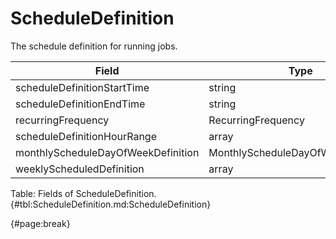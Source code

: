 <!--
    ATTENTION: This file was generated via gradle!
               Do NOT manually edit this file! Any such changes will be overwritten!
-->

# ScheduleDefinition

The schedule definition for running jobs.

| Field | Type | Format | Required |
| ------- | ------- | ------- | --- |
| scheduleDefinitionStartTime | string | date-time | No |
| scheduleDefinitionEndTime | string | date-time | No |
| recurringFrequency | RecurringFrequency | N/A | No |
| scheduleDefinitionHourRange | array | HourRange | No |
| monthlyScheduleDayOfWeekDefinition | MonthlyScheduleDayOfWeekDefinition | N/A | No |
| weeklyScheduledDefinition | array | DayOfWeek | No |

Table: Fields of ScheduleDefinition. {#tbl:ScheduleDefinition.md:ScheduleDefinition}

{#page:break}
